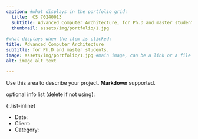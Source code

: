 ```yaml
---
caption: #what displays in the portfolio grid:
  title:  CS 70240013
  subtitle: Advanced Computer Architecture, for Ph.D and master students.
  thumbnail: assets/img/portfolio/1.jpg
  
#what displays when the item is clicked:
title: Advanced Computer Architecture
subtitle: for Ph.D and master students.
image: assets/img/portfolio/1.jpg #main image, can be a link or a file in assets/img/portfolio
alt: image alt text

---
```

Use this area to describe your project. **Markdown** supported.

optional info list (delete if not using):

{:.list-inline} 
- Date: 
- Client: 
- Category: 

